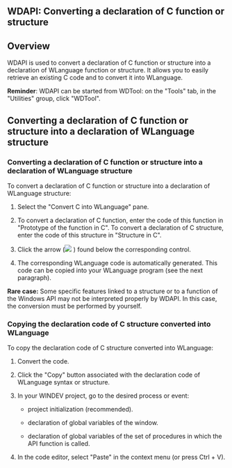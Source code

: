 


## WDAPI: Converting a declaration of C function or structure
			



<a name="NOTE1"></a>
<a name="NOTE1_1"></a>


## Overview
<a name="overview_ELTTEXTE000108"></a>
WDAPI is used to convert a declaration of C function or structure into a declaration of WLanguage function or structure. It allows you to easily retrieve an existing C code and to convert it into WLanguage.

**Reminder**: WDAPI can be started from WDTool: on the "Tools" tab, in the "Utilities" group, click "WDTool".

<a name="NOTE2"></a>
<a name="NOTE2_1"></a>


## Converting a declaration of C function or structure into a declaration of WLanguage structure
<a name="converting_declaration_function_structure_into_declaration_wlanguage_structure_ELTTEXTE000132"></a>


### Converting a declaration of C function or structure into a declaration of WLanguage structure
<a name="converting_declaration_function_structure_into_declaration_wlanguage_structure_ELTPARAGRAPHE000032"></a>

To convert a declaration of C function or structure into a declaration of WLanguage structure:

1. Select the "Convert C into WLanguage" pane.

2. To convert a declaration of C function, enter the code of this function in "Prototype of the function in C".
	To convert a declaration of C structure, enter the code of this structure in "Structure in C".

3. Click the arrow (![](https://doc.pcsoft.fr/en-US/images/image.awp?langid=3&name=fleche.gif)
) found below the corresponding control.

4. The corresponding WLanguage code is automatically generated. This code can be copied into your WLanguage program (see the next paragraph).


**Rare case:** Some specific features linked to a structure or to a function of the Windows API may not be interpreted properly by WDAPI. In this case, the conversion must be performed by yourself.
<a name="NOTE2_2"></a>


### Copying the declaration code of C structure converted into WLanguage
<a name="copying_the_declaration_code_structure_converted_into_wlanguage_ELTPARAGRAPHE000050"></a>

To copy the declaration code of C structure converted into WLanguage:

1. Convert the code.

2. Click the "Copy" button associated with the declaration code of WLanguage syntax or structure.

3. In your WINDEV project, go to the desired process or event:

	- project initialization (recommended).

	- declaration of global variables of the window.

	- declaration of global variables of the set of procedures in which the API function is called.




4. In the code editor, select "Paste" in the context menu (or press Ctrl + V).





